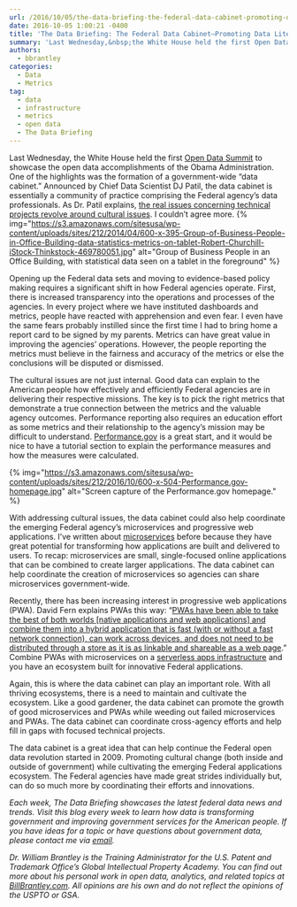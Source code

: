 ```yaml
---
url: /2016/10/05/the-data-briefing-the-federal-data-cabinet-promoting-data-literacy-cultural-change-and-the-federal-data-applications-ecosystem/
date: 2016-10-05 1:00:21 -0400
title: 'The Data Briefing: The Federal Data Cabinet—Promoting Data Literacy, Cultural Change, and the Federal Data Applications Ecosystem'
summary: 'Last Wednesday,&nbsp;the White House held the first Open Data Summit to showcase the open data accomplishments of the Obama Administration. One of the highlights was the formation of a government-wide &ldquo;data cabinet.&rdquo; Announced by Chief Data Scientist DJ Patil, the data cabinet is essentially a community of practice comprising the Federal agency&rsquo;s data professionals. As'
authors:
  - bbrantley
categories:
  - Data
  - Metrics
tag:
  - data
  - infrastructure
  - metrics
  - open data
  - The Data Briefing
---
```


Last Wednesday, the White House held the first [Open Data Summit](http://www.govtech.com/data/White-House-Open-Data-Innovation-Summit-Open-Datas-Full-Potential-Is-Just-Being-Realized.html) to showcase the open data accomplishments of the Obama Administration. One of the highlights was the formation of a government-wide “data cabinet.” Announced by Chief Data Scientist DJ Patil, the data cabinet is essentially a community of practice comprising the Federal agency’s data professionals. As Dr. Patil explains, [the real issues concerning technical projects revolve around cultural issues](http://www.nextgov.com/big-data/2016/09/how-data-cabinet-could-break-down-project-barriers/131925/?oref=ng-HPriver). I couldn’t agree more. {% img="https://s3.amazonaws.com/sitesusa/wp-content/uploads/sites/212/2014/04/600-x-395-Group-of-Business-People-in-Office-Building-data-statistics-metrics-on-tablet-Robert-Churchill-iStock-Thinkstock-469780051.jpg" alt="Group of Business People in an Office Building, with statistical data seen on a tablet in the foreground" %} 

Opening up the Federal data sets and moving to evidence-based policy making requires a significant shift in how Federal agencies operate. First, there is increased transparency into the operations and processes of the agencies. In every project where we have instituted dashboards and metrics, people have reacted with apprehension and even fear. I even have the same fears probably instilled since the first time I had to bring home a report card to be signed by my parents. Metrics can have great value in improving the agencies’ operations. However, the people reporting the metrics must believe in the fairness and accuracy of the metrics or else the conclusions will be disputed or dismissed.

The cultural issues are not just internal. Good data can explain to the American people how effectively and efficiently Federal agencies are in delivering their respective missions. The key is to pick the right metrics that demonstrate a true connection between the metrics and the valuable agency outcomes. Performance reporting also requires an education effort as some metrics and their relationship to the agency’s mission may be difficult to understand. [Performance.gov](https://www.performance.gov/) is a great start, and it would be nice to have a tutorial section to explain the performance measures and how the measures were calculated.

{% img="https://s3.amazonaws.com/sitesusa/wp-content/uploads/sites/212/2016/10/600-x-504-Performance.gov-homepage.jpg" alt="Screen capture of the Performance.gov homepage." %}

With addressing cultural issues, the data cabinet could also help coordinate the emerging Federal agency’s microservices and progressive web applications. I’ve written about [microservices](https://www.WHATEVER/2016/08/24/the-data-briefing-microservices-and-serverless-apps-a-new-direction-for-federal-government-mobile-apps/) before because they have great potential for transforming how applications are built and delivered to users. To recap: microservices are small, single-focused online applications that can be combined to create larger applications. The data cabinet can help coordinate the creation of microservices so agencies can share microservices government-wide.

Recently, there has been increasing interest in progressive web applications (PWA). David Fern explains PWAs this way: “[PWAs have been able to take the best of both worlds [native applications and web applications] and combine them into a hybrid application that is fast (with or without a fast network connection), can work across devices, and does not need to be distributed through a store as it is as linkable and shareable as a web page](https://www.WHATEVER/2016/09/20/progressive-web-applications-part-1-the-new-pack-mule-of-the-internet/).” Combine PWAs with microservices on a [serverless apps infrastructure](https://www.iron.io/what-is-serverless-computing/) and you have an ecosystem built for innovative Federal applications.

Again, this is where the data cabinet can play an important role. With all thriving ecosystems, there is a need to maintain and cultivate the ecosystem. Like a good gardener, the data cabinet can promote the growth of good microservices and PWAs while weeding out failed microservices and PWAs. The data cabinet can coordinate cross-agency efforts and help fill in gaps with focused technical projects.

The data cabinet is a great idea that can help continue the Federal open data revolution started in 2009. Promoting cultural change (both inside and outside of government) while cultivating the emerging Federal applications ecosystem. The Federal agencies have made great strides individually but, can do so much more by coordinating their efforts and innovations.

_Each week, The Data Briefing showcases the latest federal data news and trends. Visit this blog every week to learn how data is transforming government and improving government services for the American people. If you have ideas for a topic or have questions about government data, please contact me via [email](mailto:bill@billbrantley.com)._

_Dr. William Brantley is the Training Administrator for the U.S. Patent and Trademark Office’s Global Intellectual Property Academy. You can find out more about his personal work in open data, analytics, and related topics at [BillBrantley.com](http://billbrantley.com). All opinions are his own and do not reflect the opinions of the USPTO or GSA._